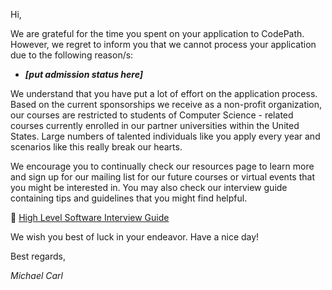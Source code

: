 Hi,

We are grateful for the time you spent on your application to CodePath. However, we regret to inform you that we cannot process your application due to the following reason/s:

- ***[put admission status here]*** 

We understand that you have put a lot of effort on the application process. Based on the current sponsorships we receive as a non-profit organization, our courses are restricted to students of Computer Science - related courses currently enrolled in our partner universities within the United States. Large numbers of talented individuals like you apply every year and scenarios like this really break our hearts.

We encourage you to continually check our resources page to learn more and sign up for our mailing list for our future courses or virtual events that you might be interested in. You may also check our interview guide containing tips and guidelines that you might find helpful.


:pushpin: [High Level Software Interview Guide](https://hackmd.io/@nesquena/HJN9k17sm?type=view)



We wish you best of luck in your endeavor. Have a nice day!

Best regards,

*Michael Carl*
